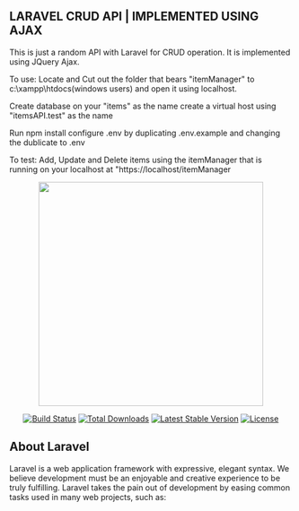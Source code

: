 ## LARAVEL CRUD API | IMPLEMENTED USING AJAX

This is just a random API with Laravel for CRUD operation. It is implemented using JQuery Ajax.

To use:
Locate and Cut out the folder that bears "itemManager" to c:\xampp\htdocs\(windows users) and open it using localhost.

Create database on your "items" as the name
create a virtual host using "itemsAPI.test" as the name
 
Run npm install
configure .env by duplicating .env.example and changing the dublicate to .env

To test:
Add, Update and Delete items using the itemManager that is running on your localhost at "https://localhost/itemManager




<p align="center"><img src="https://res.cloudinary.com/dtfbvvkyp/image/upload/v1566331377/laravel-logolockup-cmyk-red.svg" width="400"></p>

<p align="center">
<a href="https://travis-ci.org/laravel/framework"><img src="https://travis-ci.org/laravel/framework.svg" alt="Build Status"></a>
<a href="https://packagist.org/packages/laravel/framework"><img src="https://poser.pugx.org/laravel/framework/d/total.svg" alt="Total Downloads"></a>
<a href="https://packagist.org/packages/laravel/framework"><img src="https://poser.pugx.org/laravel/framework/v/stable.svg" alt="Latest Stable Version"></a>
<a href="https://packagist.org/packages/laravel/framework"><img src="https://poser.pugx.org/laravel/framework/license.svg" alt="License"></a>
</p>

## About Laravel

Laravel is a web application framework with expressive, elegant syntax. We believe development must be an enjoyable and creative experience to be truly fulfilling. Laravel takes the pain out of development by easing common tasks used in many web projects, such as:

